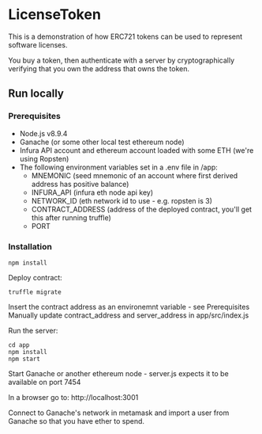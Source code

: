 # LicenseToken

This is a demonstration of how ERC721 tokens can be used to represent software licenses.

You buy a token, then authenticate with a server by cryptographically verifying that you own the address that owns the token.


## Run locally

### Prerequisites

* Node.js v8.9.4
* Ganache (or some other local test ethereum node)
* Infura API account and ethereum account loaded with some ETH (we're using Ropsten)
* The following environment variables set in a .env file in /app:
  * MNEMONIC  (seed mnemonic of an account where first derived address has positive balance)
  * INFURA_API (infura eth node api key)
  * NETWORK_ID (eth network id to use - e.g.  ropsten is 3)
  * CONTRACT_ADDRESS (address of the deployed contract, you'll get this after running truffle)
  * PORT

### Installation

```
npm install
```

Deploy contract:

`truffle migrate`

Insert the contract address as an environemnt variable - see Prerequisites
Manually update contract_address and server_address in app/src/index.js

Run the server:
```
cd app
npm install
npm start
```

Start Ganache or another ethereum node - server.js expects it to be available on port 7454

In a browser go to: http://localhost:3001

Connect to Ganache's network in metamask and import a user from Ganache so that you have ether to spend.
